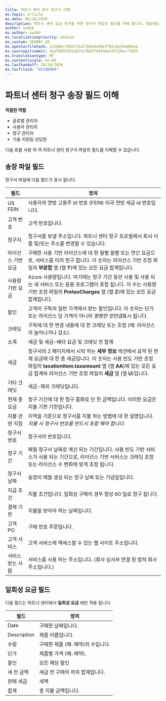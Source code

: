 ```yaml
---
title: 파트너 센터 청구 청구서 이해
ms.topic: article
ms.date: 05/18/2020
description: 파트너 센터 요금 청구를 위한 청구서 파일의 필드를 이해 합니다. 정보에는 모든 송장 필드와 일회성 요금 청구 필드의 필드 및 정의가 포함 됩니다.
author: sodeb
ms.author: sodeb
ms.localizationpriority: medium
ms.custom: SEOMAY.20
ms.openlocfilehash: 121b0bc756e715af358eda30eff92cba35e802ed
ms.sourcegitcommit: 22af0997d52a87417b62f44fb0a7d711bec77b35
ms.translationtype: MT
ms.contentlocale: ko-KR
ms.lasthandoff: 10/19/2020
ms.locfileid: "92198009"
---
```

# <a name="understand-partner-center-billing-invoice-fields"></a>파트너 센터 청구 송장 필드 이해

**적절한 역할**

- 글로벌 관리자
- 사용자 관리자
- 청구 관리자
- 기술 지원팀 상담원

다음 표를 사용 하 여 파트너 센터 청구서 파일의 필드를 이해할 수 있습니다.

## <a name="invoice-file-fields"></a>송장 파일 필드

청구서 파일에 다음 필드가 표시 됩니다.

| 필드 | 정의 |
| ----- | ---------- |
| US FEIN | 사용자의 연방 고용주 Id 번호 (FEIN) 미국 연방 세금 id 번호입니다. |
| 고객 번호 | 고객 번호입니다. |
| 청구지 | 청구서를 보낼 주소입니다. 파트너 센터 청구 프로필에서 회사 이름 및/또는 주소를 변경할 수 있습니다. |
| 라이선스 기반 요금 | 구매한 사용 기반 라이선스에 대 한 월별 월별 또는 연간 요금으로, 서비스를 미리 청구 합니다. 이 숫자는 라이선스 기반 조정 파일의 **부분합** 열 (열 **T**)에 있는 모든 요금 합계입니다. |
| 사용량 기반 요금 | Azure 사용량입니다. 여기에는 청구 기간 동안 사용 및 사용 되는 새 서비스 또는 응용 프로그램이 포함 됩니다. 이 수는 사용량 기반 조정 파일의 **PretaxCharges** 열 (열 **Z**)에 있는 모든 요금 합계입니다. |
| 할인 | 고객이 구독의 일반 가격에서 받는 할인입니다. 이 숫자는 단가 또는 라이선스 당 가격이 아니라 *평평한 양만큼*표시 됩니다. |
| 크레딧 | 구독에 대 한 변경 내용에 대 한 크레딧 또는 조정 (예: 라이선스의 늘어나거나 감소). |
| 소계 | 세금 및 세금-배타 요금 및 크레딧 전 합계 |
| 세금 | 청구서의 2 페이지에서 시작 하는 **세부 정보** 섹션에서 요약 된 현재 요금에 대 한 총 세금입니다. 이 숫자는 사용 빈도 기반 조정 파일의 **taxationitem.taxamount** 열 (열 **AA**)에 있는 모든 요금 합계와 라이선스 기반 조정 파일의 **세금** 열 (열 **U**)입니다. |
| 기타 크레딧 | 세금-제외 크레딧입니다. |
| 현재 총 요금 | 청구 기간에 대 한 청구 통화로 인 한 금액입니다. 이러한 요금은 지불 기한 기한입니다. |
| 지불 관련 지침 | 지역을 기준으로 청구서를 지불 하는 방법에 대 한 설명입니다. *지불 시 청구서 번호를 반드시 포함 해야 합니다.* |
| 청구서 번호 | 청구서의 번호입니다. |
| 청구 기간 | 매월 청구서 날짜로 계산 되는 기간입니다. 사용 빈도 기반 서비스가 사용 되는 기간으로, 라이선스 기반 서비스는 크레딧 조정 또는 라이선스 수 변화에 맞게 조정 됩니다. |
| 청구서 날짜 | 송장이 매월 생성 되는 청구 날짜 또는 기념일입니다. |
| 지급 조건 | 지불 조건입니다. 일회성 구매의 경우 항상 60 일로 청구 됩니다. |
| 결제 기한 | 지불을 받아야 하는 날짜입니다. |
| 고객 PO | 구매 번호 주문입니다. |
| 고객 서비스 | 고객 서비스에 액세스할 수 있는 웹 사이트 주소입니다. |
| 서비스 받는 사람 | 서비스를 사용 하는 주소입니다. (회사 심사와 연결 된 법적 회사 주소입니다.) |

## <a name="one-time-charges-fields"></a>일회성 요금 필드

다음 필드는 파트너 센터에서 **일회성 요금** 에만 적용 됩니다.

| 필드 | 정의 |
| ----- | ---------- |
| Date | 구매한 날짜입니다. |
| Description | 제품 이름입니다. |
| 수량 | 구매한 제품 (예: 예약)의 수입니다. |
| 단가 | 제품별 가격 (예: 예약). |
| 할인 | 모든 해당 할인 |
| 세 전 금액 | 세금 전 구매의 하위 합계입니다. |
| 판매 세금 | 세액 |
| 합계 | 총 지불 금액입니다. |

